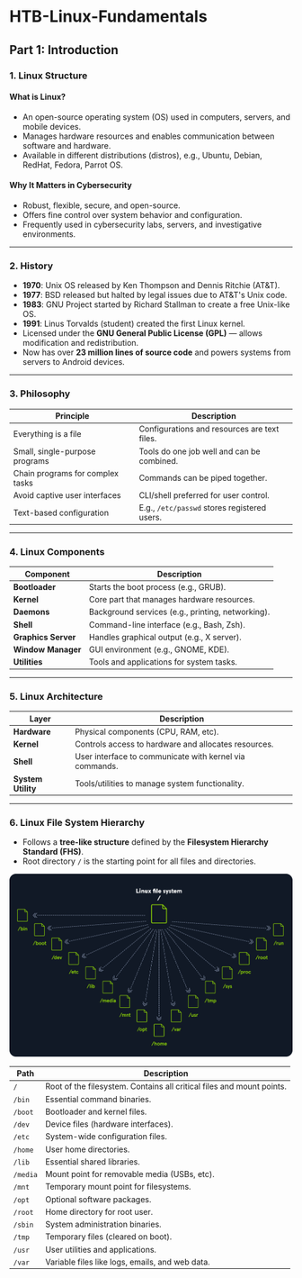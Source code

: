 # HTB-Linux-Fundamentals

## Part 1: Introduction

### 1. Linux Structure

#### What is Linux?
- An open-source operating system (OS) used in computers, servers, and mobile devices.
- Manages hardware resources and enables communication between software and hardware.
- Available in different distributions (distros), e.g., Ubuntu, Debian, RedHat, Fedora, Parrot OS.

#### Why It Matters in Cybersecurity
- Robust, flexible, secure, and open-source.
- Offers fine control over system behavior and configuration.
- Frequently used in cybersecurity labs, servers, and investigative environments.

---

### 2. History

- **1970**: Unix OS released by Ken Thompson and Dennis Ritchie (AT&T).
- **1977**: BSD released but halted by legal issues due to AT&T's Unix code.
- **1983**: GNU Project started by Richard Stallman to create a free Unix-like OS.
- **1991**: Linus Torvalds (student) created the first Linux kernel.
- Licensed under the **GNU General Public License (GPL)** — allows modification and redistribution.
- Now has over **23 million lines of source code** and powers systems from servers to Android devices.

---

### 3. Philosophy

| Principle                             | Description                                                                 |
|---------------------------------------|-----------------------------------------------------------------------------|
| Everything is a file                  | Configurations and resources are text files.                               |
| Small, single-purpose programs        | Tools do one job well and can be combined.                                 |
| Chain programs for complex tasks      | Commands can be piped together.                                            |
| Avoid captive user interfaces         | CLI/shell preferred for user control.                                      |
| Text-based configuration              | E.g., `/etc/passwd` stores registered users.                               |

---

### 4. Linux Components

| Component       | Description                                                                 |
|------------------|-----------------------------------------------------------------------------|
| **Bootloader**     | Starts the boot process (e.g., GRUB).                                       |
| **Kernel**         | Core part that manages hardware resources.                                  |
| **Daemons**        | Background services (e.g., printing, networking).                           |
| **Shell**          | Command-line interface (e.g., Bash, Zsh).                                  |
| **Graphics Server**| Handles graphical output (e.g., X server).                                 |
| **Window Manager** | GUI environment (e.g., GNOME, KDE).                                        |
| **Utilities**      | Tools and applications for system tasks.                                   |

---

### 5. Linux Architecture

| Layer        | Description                                                                 |
|--------------|-----------------------------------------------------------------------------|
| **Hardware**     | Physical components (CPU, RAM, etc).                                         |
| **Kernel**       | Controls access to hardware and allocates resources.                        |
| **Shell**        | User interface to communicate with kernel via commands.                    |
| **System Utility**| Tools/utilities to manage system functionality.                            |

---

### 6. Linux File System Hierarchy

- Follows a **tree-like structure** defined by the **Filesystem Hierarchy Standard (FHS)**.
- Root directory `/` is the starting point for all files and directories.

![Linux Filesystem Hierarchy](./img/fhs.png)


| Path     | Description |
|----------|-------------|
| `/`      | Root of the filesystem. Contains all critical files and mount points. |
| `/bin`   | Essential command binaries. |
| `/boot`  | Bootloader and kernel files. |
| `/dev`   | Device files (hardware interfaces). |
| `/etc`   | System-wide configuration files. |
| `/home`  | User home directories. |
| `/lib`   | Essential shared libraries. |
| `/media` | Mount point for removable media (USBs, etc). |
| `/mnt`   | Temporary mount point for filesystems. |
| `/opt`   | Optional software packages. |
| `/root`  | Home directory for root user. |
| `/sbin`  | System administration binaries. |
| `/tmp`   | Temporary files (cleared on boot). |
| `/usr`   | User utilities and applications. |
| `/var`   | Variable files like logs, emails, and web data. |



